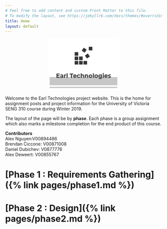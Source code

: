 ```yaml
---
# Feel free to add content and custom Front Matter to this file.
# To modify the layout, see https://jekyllrb.com/docs/themes/#overriding-theme-defaults
title: Home
layout: default
---
```

<center><img src = "./earllogo.png" /></center>


Welcome to the Earl Technologies project website.
This is the home for assignment posts and project information for the University of Victoria SENG 310 course during Winter 2019.

The layout of the page will be by <b>phase</b>. Each phase is a group assignment which also marks a milestone completion for the end product of this course.

<b>Contributors</b><br>
Alex Nguyen:V00894486<br>
Brendan Ciccone: V00871008<br>
Daniel Dubichev: V0877776<br>
Alex Deweert: V00855767

# [Phase 1 : Requirements Gathering]({% link pages/phase1.md %})
# [Phase 2 : Design]({% link pages/phase2.md %})
